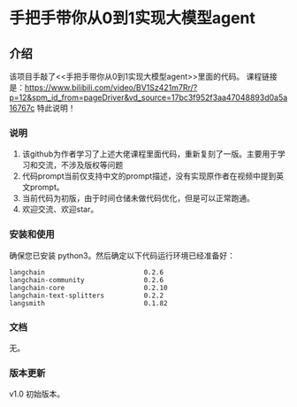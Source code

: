 
# 手把手带你从0到1实现大模型agent
## 介绍
该项目手敲了<<手把手带你从0到1实现大模型agent>>里面的代码。
课程链接是：https://www.bilibili.com/video/BV1Sz421m7Rr/?p=12&spm_id_from=pageDriver&vd_source=17bc3f952f3aa47048893d0a5a16767c 
特此说明！

### 说明
1. 该github为作者学习了上述大佬课程里面代码，重新复刻了一版。主要用于学习和交流，不涉及版权等问题
2. 代码prompt当前仅支持中文的prompt描述，没有实现原作者在视频中提到英文prompt。
3. 当前代码为初版，由于时间仓储未做代码优化，但是可以正常跑通。
4. 欢迎交流、欢迎star。

### 安装和使用

确保您已安装 python3。然后确定以下代码运行环境已经准备好：
```
langchain                         0.2.6
langchain-community               0.2.6
langchain-core                    0.2.10
langchain-text-splitters          0.2.2
langsmith                         0.1.82
```

### 文档

无。

### 版本更新

v1.0 初始版本。
